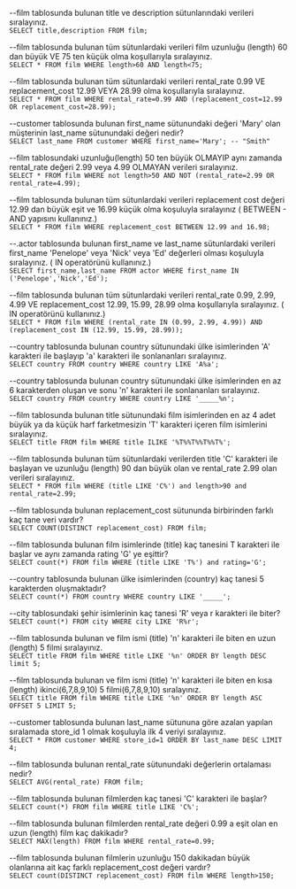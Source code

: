 --film tablosunda bulunan title ve description sütunlarındaki verileri sıralayınız.<br>
`SELECT title,description FROM film;`

--film tablosunda bulunan tüm sütunlardaki verileri film uzunluğu (length) 60 dan büyük VE 75 ten küçük olma koşullarıyla sıralayınız.<br>
`SELECT * FROM film WHERE length>60 AND length<75;`

--film tablosunda bulunan tüm sütunlardaki verileri rental_rate 0.99 VE replacement_cost 12.99 VEYA 28.99 olma koşullarıyla sıralayınız.<br>
`SELECT * FROM film WHERE rental_rate=0.99 AND (replacement_cost=12.99 OR replacement_cost=28.99);`

--customer tablosunda bulunan first_name sütunundaki değeri 'Mary' olan müşterinin last_name sütunundaki değeri nedir?<br>
`SELECT last_name FROM customer WHERE first_name='Mary'; -- "Smith"`

--film tablosundaki uzunluğu(length) 50 ten büyük OLMAYIP aynı zamanda rental_rate değeri 2.99 veya 4.99 OLMAYAN verileri sıralayınız.<br>
`SELECT * FROM film WHERE not length>50 AND NOT (rental_rate=2.99 OR rental_rate=4.99);`

--film tablosunda bulunan tüm sütunlardaki verileri replacement cost değeri 12.99 dan büyük eşit ve 16.99 küçük olma koşuluyla sıralayınız ( BETWEEN - AND yapısını kullanınız.)<br>
`SELECT * FROM film WHERE replacement_cost BETWEEN 12.99 and 16.98;`

--.actor tablosunda bulunan first_name ve last_name sütunlardaki verileri first_name 'Penelope' veya 'Nick' veya 'Ed' değerleri olması koşuluyla sıralayınız. ( IN operatörünü kullanınız.)<br>
`SELECT first_name,last_name FROM actor WHERE first_name IN ('Penelope','Nick','Ed');`

--film tablosunda bulunan tüm sütunlardaki verileri rental_rate 0.99, 2.99, 4.99 VE replacement_cost 12.99, 15.99, 28.99 olma koşullarıyla sıralayınız. ( IN operatörünü kullanınız.)<br>
`SELECT * FROM film WHERE (rental_rate IN (0.99, 2.99, 4.99)) AND (replacement_cost IN (12.99, 15.99, 28.99));`

--country tablosunda bulunan country sütunundaki ülke isimlerinden 'A' karakteri ile başlayıp 'a' karakteri ile sonlananları sıralayınız.<br>
`SELECT country FROM country WHERE country LIKE 'A%a';`

--country tablosunda bulunan country sütunundaki ülke isimlerinden en az 6 karakterden oluşan ve sonu 'n' karakteri ile sonlananları sıralayınız.<br>
`SELECT country FROM country WHERE country LIKE '_____%n';`

--film tablosunda bulunan title sütunundaki film isimlerinden en az 4 adet büyük ya da küçük harf farketmesizin 'T' karakteri içeren film isimlerini sıralayınız.<br>
`SELECT title FROM film WHERE title ILIKE '%T%%T%%T%%T%';`

--film tablosunda bulunan tüm sütunlardaki verilerden title 'C' karakteri ile başlayan ve uzunluğu (length) 90 dan büyük olan ve rental_rate 2.99 olan verileri sıralayınız.<br>
`SELECT * FROM film WHERE (title LIKE 'C%') and length>90 and rental_rate=2.99;`


--film tablosunda bulunan replacement_cost sütununda birbirinden farklı kaç tane veri vardır?<br>
`SELECT COUNT(DISTINCT replacement_cost) FROM film;`

--film tablosunda bulunan film isimlerinde (title) kaç tanesini T karakteri ile başlar ve aynı zamanda rating 'G' ye eşittir?<br>
`SELECT count(*) FROM film WHERE (title LIKE 'T%') and rating='G';`

--country tablosunda bulunan ülke isimlerinden (country) kaç tanesi 5 karakterden oluşmaktadır?<br>
`SELECT count(*) FROM country WHERE country LIKE '_____';`

--city tablosundaki şehir isimlerinin kaç tanesi 'R' veya r karakteri ile biter?<br>
`SELECT count(*) FROM city WHERE city LIKE 'R%r';`

--film tablosunda bulunan ve film ismi (title) 'n' karakteri ile biten en uzun (length) 5 filmi sıralayınız.<br>
`SELECT title FROM film WHERE title LIKE '%n' ORDER BY length DESC limit 5;`

--film tablosunda bulunan ve film ismi (title) 'n' karakteri ile biten en kısa (length) ikinci(6,7,8,9,10) 5 filmi(6,7,8,9,10) sıralayınız.<br>
`SELECT title FROM film WHERE title LIKE '%n' ORDER BY length ASC OFFSET 5 LIMIT 5;`

--customer tablosunda bulunan last_name sütununa göre azalan yapılan sıralamada store_id 1 olmak koşuluyla ilk 4 veriyi sıralayınız.<br>
`SELECT * FROM customer WHERE store_id=1 ORDER BY last_name DESC LIMIT 4;`

--film tablosunda bulunan rental_rate sütunundaki değerlerin ortalaması nedir?<br>
`SELECT AVG(rental_rate) FROM film;`

--film tablosunda bulunan filmlerden kaç tanesi 'C' karakteri ile başlar?<br>
`SELECT count(*) FROM film WHERE title LIKE 'C%';`

--film tablosunda bulunan filmlerden rental_rate değeri 0.99 a eşit olan en uzun (length) film kaç dakikadır?<br>
`SELECT MAX(length) FROM film WHERE rental_rate=0.99;`

--film tablosunda bulunan filmlerin uzunluğu 150 dakikadan büyük olanlarına ait kaç farklı replacement_cost değeri vardır?<br>
`SELECT count(DISTINCT replacement_cost) FROM film WHERE length>150;`